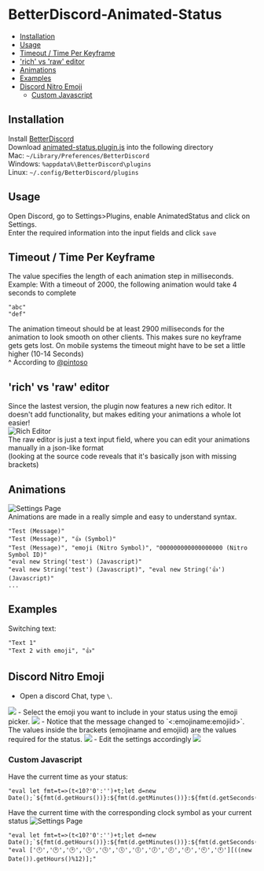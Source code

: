 # BetterDiscord-Animated-Status

<!-- vim-markdown-toc GFM -->

* [Installation](#installation)
* [Usage](#usage)
* [Timeout / Time Per Keyframe](#timeout--time-per-keyframe)
* ['rich' vs 'raw' editor](#rich-vs-raw-editor)
* [Animations](#animations)
* [Examples](#examples)
* [Discord Nitro Emoji](#discord-nitro-emoji)
	* [Custom Javascript](#custom-javascript)

<!-- vim-markdown-toc -->

## Installation
Install [BetterDiscord](https://github.com/rauenzi/BetterDiscordApp)\
Download [animated-status.plugin.js](/animated-status.plugin.js?raw=true) into the following directory\
Mac: `~/Library/Preferences/BetterDiscord`\
Windows: `%appdata%\BetterDiscord\plugins`\
Linux: `~/.config/BetterDiscord/plugins`

## Usage
Open Discord, go to Settings\>Plugins, enable AnimatedStatus and click on Settings.\
Enter the required information into the input fields and click `save`

## Timeout / Time Per Keyframe
The value specifies the length of each animation step in milliseconds.
Example: With a timeout of 2000, the following animation would take 4 seconds to complete
```
"abc"
"def"
```
The animation timeout should be at least 2900 milliseconds for the animation to look smooth on other clients. This makes sure no keyframe gets gets lost.
On mobile systems the timeout might have to be set a little higher (10-14 Seconds)\
^ According to [@pintoso](https://github.com/pintoso)

## 'rich' vs 'raw' editor
Since the lastest version, the plugin now features a new rich editor. It doesn't add functionality, but makes editing your animations a whole lot easier!\
![Rich Editor](/screenshots/rich.png?raw=true)\
The raw editor is just a text input field, where you can edit your animations manually in a json-like format\
(looking at the source code reveals that it's basically json with missing brackets)

## Animations
![Settings Page](/screenshots/settings.png?raw=true)\
Animations are made in a really simple and easy to understand syntax.
```
"Test (Message)"
"Test (Message)", "👍 (Symbol)"
"Test (Message)", "emoji (Nitro Symbol)", "000000000000000000 (Nitro Symbol ID)"
"eval new String('test') (Javascript)"
"eval new String('test') (Javascript)", "eval new String('👍') (Javascript)"
...
```
## Examples
Switching text:
```
"Text 1"
"Text 2 with emoji", "👍"
```

## Discord Nitro Emoji
- Open a discord Chat, type `\`.
<img src="screenshots/nitro0.png">
- Select the emoji you want to include in your status using the emoji picker.
<img src="screenshots/nitro1.png">
- Notice that the message changed to `<:emojiname:emojiid>`. The values inside the brackets (emojiname and emojiid) are the values required for the status.
<img src="screenshots/nitro2.png">
- Edit the settings accordingly
<img src="screenshots/nitro3.png">

### Custom Javascript
Have the current time as your status:
```
"eval let fmt=t=>(t<10?'0':'')+t;let d=new Date();`${fmt(d.getHours())}:${fmt(d.getMinutes())}:${fmt(d.getSeconds())}`;"
```

Have the current time with the corresponding clock symbol as your current status
![Settings Page](/screenshots/status_clock.png?raw=true)
```
"eval let fmt=t=>(t<10?'0':'')+t;let d=new Date();`${fmt(d.getHours())}:${fmt(d.getMinutes())}:${fmt(d.getSeconds())}`;", "eval ['🕛','🕐','🕑','🕒','🕓','🕔','🕕','🕖','🕗','🕘','🕙','🕚'][((new Date()).getHours()%12)];"
```
